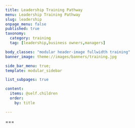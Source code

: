 ```yaml
---
title: Leadership Training Pathway
menu: Leadership Training Pathway
slug: leadership
onpage_menu: false
published: true
taxonomy:
  category: training
  tag: [leadership,business owners,managers]

body_classes: "modular header-image fullwidth training"
banner_image: theme://images/banners/training.jpg

side_bar_menu: true;
template: modular_sidebar

list_subpages: true

content:
  items: @self.children
  order:
    by: title

---
```


===
